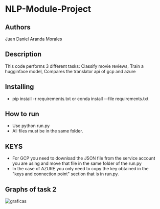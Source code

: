 # NLP-Module-Project

## Authors
Juan Daniel Aranda Morales

## Description
This code performs 3 different tasks:
Classify movie reviews,
Train a hugginface model,
Compares the translator api of gcp and azure

## Installing
* pip install -r requirements.txt or conda install --file requirements.txt

## How to run
* Use python run.py
* All files must be in the same folder.

## KEYS
* For GCP you need to download the JSON file from the service account you are using and move that file in the same folder of the run.py
* In the case of AZURE you only need to copy the key obtained in the "keys and connection point" section that is in run.py.
  
## Graphs of task 2
![graficas](https://user-images.githubusercontent.com/96556497/201457658-1ef9e4ca-954f-47fe-b70c-ce0e4d329f7d.PNG)

